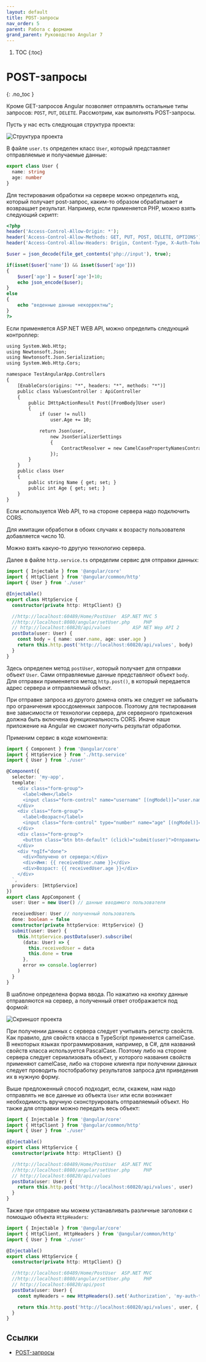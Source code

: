 ```yaml
---
layout: default
title: POST-запросы
nav_order: 5
parent: Работа с формами
grand_parent: Руководство Angular 7
---
```


<!-- prettier-ignore-start -->
1. TOC
{:toc}

# POST-запросы
{: .no_toc }
<!-- prettier-ignore-end -->

Кроме GET-запросов Angular позволяет отправлять остальные типы запросов: `POST`, `PUT`, `DELETE`. Рассмотрим, как выполнять POST-запросы.

Пусть у нас есть следующая структура проекта:

![Структура проекта](post-request-1.png)

В файле `user.ts` определен класс `User`, который представляет отправляемые и получаемые данные:

```typescript
export class User {
  name: string
  age: number
}
```

Для тестирования обработки на сервере можно определить код, который получает post-запрос, каким-то образом обрабатывает и возвращает результат. Например, если применяется PHP, можно взять следующий скрипт:

```php
<?php
header('Access-Control-Allow-Origin: *');
header('Access-Control-Allow-Methods: GET, PUT, POST, DELETE, OPTIONS');
header('Access-Control-Allow-Headers: Origin, Content-Type, X-Auth-Token , Authorization');

$user = json_decode(file_get_contents('php://input'), true);

if(isset($user['name']) && isset($user['age']))
{
    $user['age'] = $user['age']+10;
    echo json_encode($user);
}
else
{
    echo "веденные данные некорректны";
}
?>
```

Если применяется ASP.NET WEB API, можно определить следующий контроллер:

```asp
using System.Web.Http;
using Newtonsoft.Json;
using Newtonsoft.Json.Serialization;
using System.Web.Http.Cors;

namespace TestAngularApp.Controllers
{
    [EnableCors(origins: "*", headers: "*", methods: "*")]
    public class ValuesController : ApiController
    {
        public IHttpActionResult Post([FromBody]User user)
        {
            if (user != null)
                user.Age += 10;

            return Json(user,
                new JsonSerializerSettings
                {
                    ContractResolver = new CamelCasePropertyNamesContractResolver()
                });
        }
    }
    public class User
    {
        public string Name { get; set; }
        public int Age { get; set; }
    }
}
```

Если используется Web API, то на стороне сервера надо подключить CORS.

Для имитации обработки в обоих случаях к возрасту пользователя добавляется число 10.

Можно взять какую-то другую технологию сервера.

Далее в файле `http.service.ts` определим сервис для отправки данных:

```typescript
import { Injectable } from '@angular/core'
import { HttpClient } from '@angular/common/http'
import { User } from './user'

@Injectable()
export class HttpService {
  constructor(private http: HttpClient) {}

  //http://localhost:60489/Home/PostUser  ASP.NET MVC 5
  //http://localhost:8080/angular/setUser.php     PHP
  // http://localhost:60820/api/values        ASP NET Wep API 2
  postData(user: User) {
    const body = { name: user.name, age: user.age }
    return this.http.post('http://localhost:60820/api/values', body)
  }
}
```

Здесь определен метод `postUser`, который получает для отправки объект `User`. Сами отправляемые данные представляют объект `body`. Для отправки применяется метод `http.post()`, в который передается адрес сервера и отправляемый объект.

При отправке запроса из другого домена опять же следует не забывать про ограничения кроссдоменных запросов. Поэтому для тестирования вне зависимости от технологии сервера, для серверного приложения должна быть включена функциональность CORS. Иначе наше приложение на Angular не сможет получить результат обработки.

Применим сервис в коде компонента:

```typescript
import { Component } from '@angular/core'
import { HttpService } from './http.service'
import { User } from './user'

@Component({
  selector: 'my-app',
  template: `
    <div class="form-group">
      <label>Имя</label>
      <input class="form-control" name="username" [(ngModel)]="user.name" />
    </div>
    <div class="form-group">
      <label>Возраст</label>
      <input class="form-control" type="number" name="age" [(ngModel)]="user.age" />
    </div>
    <div class="form-group">
      <button class="btn btn-default" (click)="submit(user)">Отправить</button>
    </div>
    <div *ngIf="done">
      <div>Получено от сервера:</div>
      <div>Имя: {{ receivedUser.name }}</div>
      <div>Возраст: {{ receivedUser.age }}</div>
    </div>
  `,
  providers: [HttpService]
})
export class AppComponent {
  user: User = new User() // данные вводимого пользователя

  receivedUser: User // полученный пользователь
  done: boolean = false
  constructor(private httpService: HttpService) {}
  submit(user: User) {
    this.httpService.postData(user).subscribe(
      (data: User) => {
        this.receivedUser = data
        this.done = true
      },
      error => console.log(error)
    )
  }
}
```

В шаблоне определена форма ввода. По нажатию на кнопку данные отправляются на сервер, а полученный ответ отображается под формой:

![Скриншот проекта](post-request-2.png)

При получении данных с сервера следует учитывать регистр свойств. Как правило, для свойств класса в TypeScript применяется camelCase. В некоторых языках программирования, например, в C#, для названий свойств класса используется PascalCase. Поэтому либо на стороне сервера следует сериализовать объект, у которого названия свойств применяют camelCase, либо на стороне клиента при получении данных следует проводить постобработку результатов запроса для приведения их в нужную форму.

Выше предложенный способ подходит, если, скажем, нам надо отправлять не все данные из объекта `User` или если возникает необходимость вручную сконструировать отправляемый объект. Но также для отправки можно передать весь объект:

```typescript
import { Injectable } from '@angular/core'
import { HttpClient } from '@angular/common/http'
import { User } from './user'

@Injectable()
export class HttpService {
  constructor(private http: HttpClient) {}

  //http://localhost:60489/Home/PostUser  ASP.NET MVC
  //http://localhost:8080/angular/setUser.php     PHP
  // http://localhost:60820/api/values
  postData(user: User) {
    return this.http.post('http://localhost:60820/api/values', user)
  }
}
```

Также при отправке мы можем устанавливать различные заголовки с помощью объекта `HttpHeaders`:

```typescript
import { Injectable } from '@angular/core'
import { HttpClient, HttpHeaders } from '@angular/common/http'
import { User } from './user'

@Injectable()
export class HttpService {
  constructor(private http: HttpClient) {}

  //http://localhost:60489/Home/PostUser  ASP.NET MVC
  //http://localhost:8080/angular/setUser.php     PHP
  // http://localhost:60820/api/post
  postData(user: User) {
    const myHeaders = new HttpHeaders().set('Authorization', 'my-auth-token')

    return this.http.post('http://localhost:60820/api/values', user, { headers: myHeaders })
  }
}
```

## Ссылки

- [POST-запросы](https://metanit.com/web/angular2/6.5.php)

